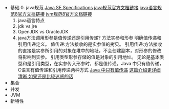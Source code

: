 - 基础
  0. java规范
  [Java SE Specifications java规范官方文档链接](https://docs.oracle.com/javase/specs/index.html)
  [java语言规范8官方文档链接](https://docs.oracle.com/javase/specs/jls/se8/html/index.html)
  [jvm规范8官方文档链接](https://docs.oracle.com/javase/specs/jvms/se8/html/index.html)
  1. java语言特点
  2. jdk vs jre
  3. OpenJDK vs OracleJDK
  1. java方法调用形参是值传递还是引用传递? 
  方法实参和形参
  明确值传递和引用传递定义。
  值传递:方法接收的是实参值的拷贝。
  引用传递:方法接收的直接是实参所引用的对象在堆中的地址，不会创建副本，对形参的修改将影响到实参。
  引用类型形参存储的值是对象的引用地址。
  无论是基本类型和是引用类型，在实参传入形参时，都是值传递。Java 中只有值传递，
  C语言有值传递和引用传递两种方式
  [Java 中只有值传递](https://github.com/Snailclimb/JavaGuide/blob/main/docs/java/basis/why-there-only-value-passing-in-java.md)
  [这篇介绍更详细清晰,如果还是比较迷惑的话](https://segmentfault.com/a/1190000016773324)
- 集合
- 并发
- JVM
- 新特性
